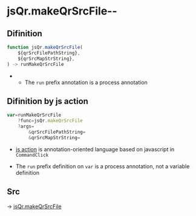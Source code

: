 # jsQr.makeQrSrcFile--

## Difinition

```js.js
function jsQr.makeQrSrcFile(
	${qrSrcFilePathString},
	${qrSrcMapStrString},
) -> runMakeQrSrcFile
```

- - The `run` prefix annotation is a process annotation


## Difinition by js action

```js.js
var=runMakeQrSrcFile
	?func=jsQr.makeQrSrcFile
	?args=
		&qrSrcFilePathString=
		&qrSrcMapStrString=
```

- [js action](#) is annotation-oriented language based on javascript in `CommandClick`

- The `run` prefix definition on `var` is a process annotation, not a variable definition

## Src

-> [jsQr.makeQrSrcFile](https://github.com/puutaro/CommandClick/blob/master/app/src/main/java/com/puutaro/commandclick/fragment_lib/terminal_fragment/js_interface/qr/JsQr.kt#L133)


